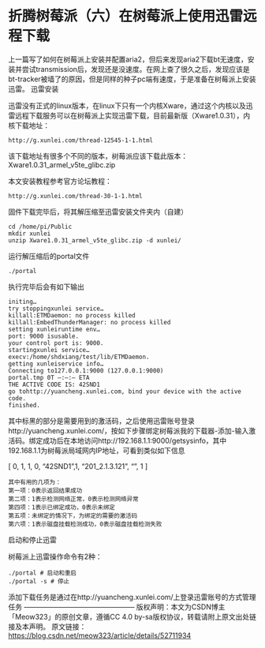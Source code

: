 # 折腾树莓派（六）在树莓派上使用迅雷远程下载

上一篇写了如何在树莓派上安装并配置aria2，但后来发现aria2下载bt无速度，安装并尝试transmission后，发现还是没速度。在网上查了很久之后，发现应该是bt-tracker被墙了的原因，但是同样的种子pc端有速度，于是准备在树莓派上安装迅雷。
迅雷安装

迅雷没有正式的linux版本，在linux下只有一个内核Xware，通过这个内核以及迅雷远程下载服务可以在树莓派上实现迅雷下载，目前最新版（Xware1.0.31），内核下载地址：

    http://g.xunlei.com/thread-12545-1-1.html

该下载地址有很多个不同的版本，树莓派应该下载此版本：Xware1.0.31_armel_v5te_glibc.zip

本文安装教程参考官方论坛教程：

    http://g.xunlei.com/thread-30-1-1.html

固件下载完毕后，将其解压缩至迅雷安装文件夹内（自建）



    cd /home/pi/Public
    mkdir xunlei
    unzip Xware1.0.31_armel_v5te_glibc.zip -d xunlei/

运行解压缩后的portal文件



    ./portal

执行完毕后会有如下输出

```
initing…
try stoppingxunlei service…
killall:ETMDaemon: no process killed
killall:EmbedThunderManager: no process killed
setting xunleiruntime env…
port: 9000 isusable.
your control port is: 9000.
startingxunlei service…
execv:/home/shdxiang/test/lib/ETMDaemon.
getting xunleiservice info…
Connecting to127.0.0.1:9000 (127.0.0.1:9000)
portal.tmp 0T –:–:– ETA
THE ACTIVE CODE IS: 42SND1
go tohttp://yuancheng.xunlei.com, bind your device with the active code.
finished.
```

其中标黑的部分是需要用到的激活码，之后使用迅雷账号登录http://yuancheng.xunlei.com/，按如下步骤绑定树莓派我的下载器-添加-输入激活码。绑定成功后在本地访问http://192.168.1.1:9000/getsysinfo，其中192.168.1.1为树莓派局域网内IP地址，可看到类似如下信息

[ 0, 1, 1, 0, “42SND1”,1, “201_2.1.3.121”, “”, 1 ]

    其中有用的几项为：
    第一项：0表示返回结果成功
    第二项：1表示检测网络正常，0表示检测网络异常
    第四项：1表示已绑定成功，0表示未绑定
    第五项：未绑定的情况下，为绑定的需要的激活码
    第六项：1表示磁盘挂载检测成功，0表示磁盘挂载检测失败

启动和停止迅雷

树莓派上迅雷操作命令有2种：



    ./portal # 启动和重启
    ./portal -s # 停止

添加下载任务是通过在http://yuancheng.xunlei.com/上登录迅雷账号的方式管理任务
 ———————————————— 
版权声明：本文为CSDN博主「Meow323」的原创文章，遵循CC 4.0 by-sa版权协议，转载请附上原文出处链接及本声明。
原文链接：https://blog.csdn.net/meow323/article/details/52711934